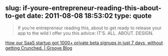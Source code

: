 slug: if-youre-entrepreneur-reading-this-about-to-get
date: 2011-08-08 18:53:02
type: quote
---

> If you’re entrepreneur reading this, about to get ready to release your app to the wild I offer you this advice: IT’S. ALL. ABOUT. DESIGN.

[How our SaaS startup got 1000+ private beta signups in just 7 days, without getting Crunched. | Groove Blog](http://blog.groovehq.com/post/8471578393/how-our-saas-startup-got-1000-private-beta-signups-in)
